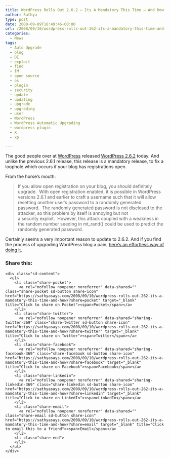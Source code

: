 ```yaml
---
title: WordPress Rolls Out 2.6.2 – Its A Mandatory This Time – And How
author: Sathya
type: post
date: 2008-09-09T18:49:46+00:00
url: /2008/09/10/wordpress-rolls-out-262-its-a-mandatory-this-time-and-how/
categories:
  - News
tags:
  - Auto Upgrade
  - blog
  - DE
  - exploit
  - find
  - IM
  - open source
  - os
  - plugin
  - security
  - update
  - updating
  - upgrade
  - upgrading
  - user
  - WordPress
  - WordPress Automatic Upgrading
  - wordpress plugin
  - X
  - xp

---
```

The good people over at <a href="http://wordpress.org/" target="_blank">WordPress</a> released <a href="http://wordpress.org/development/2008/09/wordpress-262/" target="_blank">WordPress 2.6.2</a> today. And unlike the previous 2.6.1 release, this release is a mandatory release, to fix a loophole which occurs if your blog has registrations open.

From the horse&#8217;s mouth:

> If you allow open registration on your blog, you should definitely upgrade.  With open registration enabled, it is possible in WordPress versions 2.6.1 and earlier to craft a username such that it will allow resetting another user’s password to a randomly generated password.  The randomly generated password is not disclosed to the attacker, so this problem by itself is annoying but not a security exploit.  However, this attack coupled with a weakness in the random number seeding in mt_rand() could be used to predict the randomly generated password.

Certainly seems a very important reason to update to 2.6.2. And if you find the process of upgrading WordPress blog a pain, <a href="http://sathyasays.com/2008/09/10/how-toautomatically-backing-up-and-upgrading-your-wordpress-installation-and-wordpress-database/" target="_blank">here&#8217;s an effortless way of doing it</a>.

<div class="sharedaddy sd-sharing-enabled">
  <div class="robots-nocontent sd-block sd-social sd-social-icon-text sd-sharing">
    <h3 class="sd-title">
      Share this:
    </h3>
    
    <div class="sd-content">
      <ul>
        <li class="share-pocket">
          <a rel="nofollow noopener noreferrer" data-shared="" class="share-pocket sd-button share-icon" href="https://sathyasays.com/2008/09/10/wordpress-rolls-out-262-its-a-mandatory-this-time-and-how/?share=pocket" target="_blank" title="Click to share on Pocket"><span>Pocket</span></a>
        </li>
        <li class="share-twitter">
          <a rel="nofollow noopener noreferrer" data-shared="sharing-twitter-369" class="share-twitter sd-button share-icon" href="https://sathyasays.com/2008/09/10/wordpress-rolls-out-262-its-a-mandatory-this-time-and-how/?share=twitter" target="_blank" title="Click to share on Twitter"><span>Twitter</span></a>
        </li>
        <li class="share-facebook">
          <a rel="nofollow noopener noreferrer" data-shared="sharing-facebook-369" class="share-facebook sd-button share-icon" href="https://sathyasays.com/2008/09/10/wordpress-rolls-out-262-its-a-mandatory-this-time-and-how/?share=facebook" target="_blank" title="Click to share on Facebook"><span>Facebook</span></a>
        </li>
        <li class="share-linkedin">
          <a rel="nofollow noopener noreferrer" data-shared="sharing-linkedin-369" class="share-linkedin sd-button share-icon" href="https://sathyasays.com/2008/09/10/wordpress-rolls-out-262-its-a-mandatory-this-time-and-how/?share=linkedin" target="_blank" title="Click to share on LinkedIn"><span>LinkedIn</span></a>
        </li>
        <li class="share-email">
          <a rel="nofollow noopener noreferrer" data-shared="" class="share-email sd-button share-icon" href="https://sathyasays.com/2008/09/10/wordpress-rolls-out-262-its-a-mandatory-this-time-and-how/?share=email" target="_blank" title="Click to email this to a friend"><span>Email</span></a>
        </li>
        <li class="share-end">
        </li>
      </ul>
    </div>
  </div>
</div>